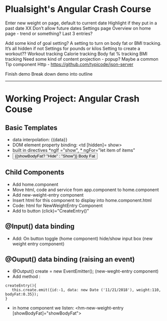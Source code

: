 # Plualsight's Angular Crash Course

Enter new weight on page, default to current date
Highlight if they put in a past date
XX Don’t allow future dates
Settings page
Overview on home page - trend or something? Last 3 entries?

Add some kind of goal setting?
A setting to turn on body fat or BMI tracking. It’s all hidden if not
Settings for pounds or kilos
Setting to create a workout??
Workout tracking
Calorie tracking
Body fat % tracking
BMI tracking
Need some kind of content projection - popup? Maybe a common Tip component
Http - https://github.com/typicode/json-server

Finish demo
Break down demo into outline
***
# Working Project: Angular Crash Couse

## Basic Templates
* data interpolation: {{data}}
* DOM element property binding: <td [hidden]= show> <!-- show:boolean = true -->
* built in directives *ngIf ="show", * ngFor="let item of items"
* <button> {{showBodyFat? "Hide" : "Show"}}  Body Fat </button>

## Child Components
* Add home.component
* Move html, code and service from app.component to home.component
* Add new-weight-entry component
* Insert html for this component to display into home.component.html
* Code: html for NewWeightEntry Component
* Add to button (click)="CreateEntry()"

## @Input() data binding 
* Add: On button toggle (home component) hide/show input box (new weight entry component)

## @Ouput() data binding (raising an event)
* @Output() create = new EventEmitter(); (new-weght-entry component)
* Add method :
```
createEntry(){ 
   this.create.emit({id:-1, data: new Date ('11/21/2018'), weight:110, bodyFat:0.35});
}
```
* in home component we listen: <hm-new-weight-entry [showBodyFat]="showBodyFat">